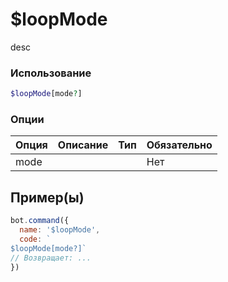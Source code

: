 # $loopMode
desc
### Использование
```php
$loopMode[mode?]
```

### Опции

| Опция | Описание | Тип | Обязательно |
|--------|-------------|------|----------|
| mode |  |  | Нет |  
## Пример(ы)

```javascript
bot.command({
  name: '$loopMode',
  code: `
$loopMode[mode?]`
// Возвращает: ...
})
```